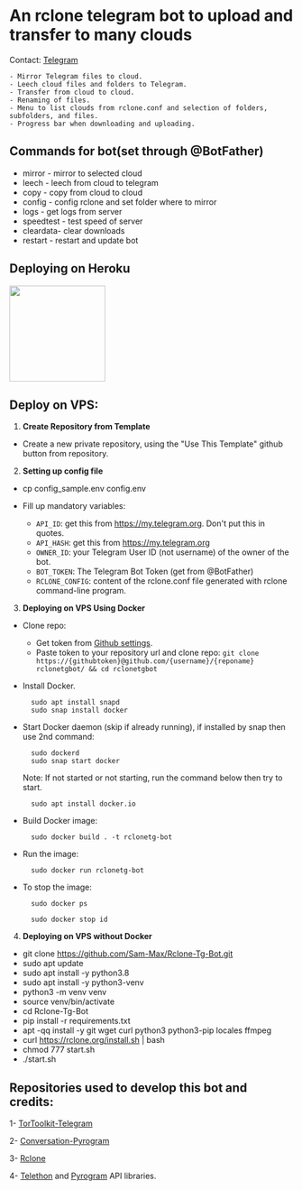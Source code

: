 # An rclone telegram bot to upload and transfer to many clouds

Contact: [Telegram](https://t.me/SamMax009)

    - Mirror Telegram files to cloud.
    - Leech cloud files and folders to Telegram.
    - Transfer from cloud to cloud.
    - Renaming of files.
    - Menu to list clouds from rclone.conf and selection of folders, subfolders, and files.
    - Progress bar when downloading and uploading.


## Commands for bot(set through @BotFather) 
- mirror - mirror to selected cloud 
- leech - leech from cloud to telegram
- copy - copy from cloud to cloud
- config - config rclone and set folder where to mirror 
- logs - get logs from server
- speedtest - test speed of server
- cleardata- clear downloads
- restart - restart and update bot

## Deploying on Heroku
<p><a href="https://github.com/Sam009-max/RcloneTgBot/tree/heroku"> <img src="https://img.shields.io/badge/Deploy%20Guide-blueviolet?style=for-the-badge&logo=heroku" width="170""/></a></p>


## Deploy on VPS: 

1. **Create Repository from Template**

 - Create a new private repository, using the "Use This Template" github button from repository.
 
 
2. **Setting up config file**

- cp config_sample.env config.env 

- Fill up mandatory variables:
    - `API_ID`: get this from https://my.telegram.org. Don't put this in quotes.
    - `API_HASH`: get this from https://my.telegram.org
    - `OWNER_ID`: your Telegram User ID (not username) of the owner of the bot.
    - `BOT_TOKEN`: The Telegram Bot Token (get from @BotFather) 
    - `RCLONE_CONFIG`: content of the rclone.conf file generated with rclone command-line program.

3. **Deploying on VPS Using Docker**

- Clone repo:
    - Get token from [Github settings](https://github.com/settings/tokens).
    - Paste token to your repository url and clone repo: `git clone https://{githubtoken}@github.com/{username}/{reponame} rclonetgbot/ && cd rclonetgbot`

- Install Docker.

        sudo apt install snapd
        sudo snap install docker

- Start Docker daemon (skip if already running), if installed by snap then use 2nd command:
    
        sudo dockerd
        sudo snap start docker

     Note: If not started or not starting, run the command below then try to start.

        sudo apt install docker.io

- Build Docker image:

        sudo docker build . -t rclonetg-bot 

- Run the image:

        sudo docker run rclonetg-bot 

- To stop the image:

        sudo docker ps

        sudo docker stop id

4. **Deploying on VPS without Docker**

- git clone https://github.com/Sam-Max/Rclone-Tg-Bot.git 
- sudo apt update 
- sudo apt install -y python3.8 
- sudo apt install -y python3-venv 
- python3 -m venv venv 
- source venv/bin/activate 
- cd Rclone-Tg-Bot
- pip install -r requirements.txt 
- apt -qq install -y git wget curl python3 python3-pip locales ffmpeg
- curl https://rclone.org/install.sh | bash
- chmod 777 start.sh 
- ./start.sh


## Repositories used to develop this bot and credits:

1- [TorToolkit-Telegram](https://github.com/yash-dk/TorToolkit-Telegram) 

2- [Conversation-Pyrogram](https://github.com/Ripeey/Conversation-Pyrogram/archive/refs/heads/main.zip)

3- [Rclone](https://github.com/rclone/rclone)

4- [Telethon]() and [Pyrogram]() API libraries.



